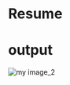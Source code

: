 # Resume
# output 
![my image_2](https://github.com/7250018215/Resume/assets/145374688/bc85e930-423e-4ae2-8e70-22e00fd85fda)
